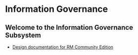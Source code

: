 # Information Governance

## Welcome to the Information Governance Subsystem

* [Design documentation for RM Community Edition](https://github.com/Alfresco/records-management/tree/master/rm-community/documentation)

